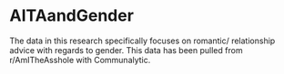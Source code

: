 # AITAandGender
The data in this research specifically focuses on romantic/ relationship advice with regards to gender. This data has been pulled from r/AmITheAsshole with Communalytic.
